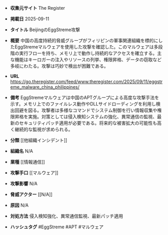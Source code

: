 - **収集元サイト**
The Register

- **掲載日**
2025-09-11

- **タイトル**
BeijingのEggStreme攻撃

- **概要**
中国の高度持続的脅威グループがフィリピンの軍事関連組織を標的にしたEggStremeマルウェアを使用した攻撃を確認した。このマルウェアは多段階の実行フローを持ち、メモリ上で動作し持続的なアクセスを確立する。主な機能はキーロガーの注入やリソースの列挙、権限昇格、データの窃取など多岐にわたる。攻撃は巧妙で検出が困難である。

- **URL**
https://go.theregister.com/feed/www.theregister.com/2025/09/11/eggstreme_malware_china_philippines/

- **備考**
EggStremeマルウェアは中国のAPTグループによる高度な攻撃手法を示す。メモリ上でのファイルレス動作やDLLサイドローディングを利用し検出回避を図る。攻撃者は多様なコマンドでシステム制御を行い情報収集や権限昇格を実施。対策としては侵入検知システムの強化、異常通信の監視、最新のセキュリティパッチ適用が必要である。将来的な被害拡大の可能性も高く継続的な監視が求められる。

- **分類**
[[他組織インシデント]]

- **組織名**
N/A

- **業種**
[[情報通信]]

- **攻撃手口**
[[マルウェア]]

- **攻撃影響**
N/A

- **脅威アクター**
[[N/A]]

- **原因**
N/A

- **対処方法**
侵入検知強化、異常通信監視、最新パッチ適用

- **ハッシュタグ**
#EggStreme #APT #マルウェア
